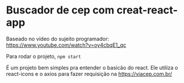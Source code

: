 # Buscador de cep com creat-react-app

Baseado no vídeo do sujeito programador: https://www.youtube.com/watch?v=oy4cbqE1_qc

Para rodar o projeto, `npm start`

É um projeto bem simples pra entender o basicão do react. Ele utiliza o react-icons e o axios para fazer requisição na https://viacep.com.br/
